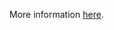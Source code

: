 More information [here](https://docs.paloaltonetworks.com/content/techdocs/en_US/prisma/prisma-cloud/prisma-cloud-code-security-policy-reference/azure-policies/azure-networking-policies/ensure-azure-machine-learning-workspace-is-not-publicly-accessible.html).
